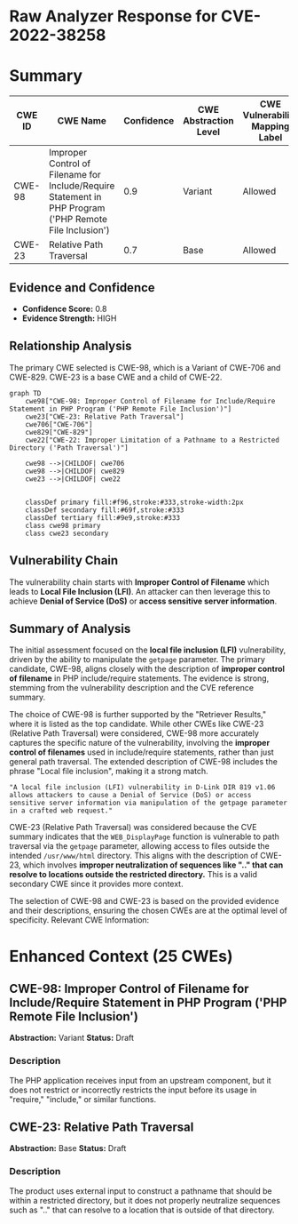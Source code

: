 # Raw Analyzer Response for CVE-2022-38258

# Summary
| CWE ID | CWE Name | Confidence | CWE Abstraction Level | CWE Vulnerability Mapping Label | CWE-Vulnerability Mapping Notes |
|---|---|---|---|---|---|
| CWE-98 | Improper Control of Filename for Include/Require Statement in PHP Program ('PHP Remote File Inclusion') | 0.9 | Variant | Allowed | Primary CWE |
| CWE-23 | Relative Path Traversal | 0.7 | Base | Allowed | Secondary Candidate |

## Evidence and Confidence

*   **Confidence Score:** 0.8
*   **Evidence Strength:** HIGH

## Relationship Analysis
The primary CWE selected is CWE-98, which is a Variant of CWE-706 and CWE-829. CWE-23 is a base CWE and a child of CWE-22.
```mermaid
graph TD
    cwe98["CWE-98: Improper Control of Filename for Include/Require Statement in PHP Program ('PHP Remote File Inclusion')"]
    cwe23["CWE-23: Relative Path Traversal"]
    cwe706["CWE-706"]
    cwe829["CWE-829"]
    cwe22["CWE-22: Improper Limitation of a Pathname to a Restricted Directory ('Path Traversal')"]
    
    cwe98 -->|CHILDOF| cwe706
    cwe98 -->|CHILDOF| cwe829
    cwe23 -->|CHILDOF| cwe22
    

    classDef primary fill:#f96,stroke:#333,stroke-width:2px
    classDef secondary fill:#69f,stroke:#333
    classDef tertiary fill:#9e9,stroke:#333
    class cwe98 primary
    class cwe23 secondary
```

## Vulnerability Chain
The vulnerability chain starts with **Improper Control of Filename** which leads to **Local File Inclusion (LFI)**. An attacker can then leverage this to achieve **Denial of Service (DoS)** or **access sensitive server information**.

## Summary of Analysis
The initial assessment focused on the **local file inclusion (LFI)** vulnerability, driven by the ability to manipulate the `getpage` parameter. The primary candidate, CWE-98, aligns closely with the description of **improper control of filename** in PHP include/require statements. The evidence is strong, stemming from the vulnerability description and the CVE reference summary.

The choice of CWE-98 is further supported by the "Retriever Results," where it is listed as the top candidate. While other CWEs like CWE-23 (Relative Path Traversal) were considered, CWE-98 more accurately captures the specific nature of the vulnerability, involving the **improper control of filenames** used in include/require statements, rather than just general path traversal. The extended description of CWE-98 includes the phrase "Local file inclusion", making it a strong match.

```
"A local file inclusion (LFI) vulnerability in D-Link DIR 819 v1.06 allows attackers to cause a Denial of Service (DoS) or access sensitive server information via manipulation of the getpage parameter in a crafted web request."
```

CWE-23 (Relative Path Traversal) was considered because the CVE summary indicates that the `WEB_DisplayPage` function is vulnerable to path traversal via the `getpage` parameter, allowing access to files outside the intended `/usr/www/html` directory. This aligns with the description of CWE-23, which involves **improper neutralization of sequences like ".." that can resolve to locations outside the restricted directory.** This is a valid secondary CWE since it provides more context.

The selection of CWE-98 and CWE-23 is based on the provided evidence and their descriptions, ensuring the chosen CWEs are at the optimal level of specificity.
Relevant CWE Information:

# Enhanced Context (25 CWEs)

## CWE-98: Improper Control of Filename for Include/Require Statement in PHP Program ('PHP Remote File Inclusion')
**Abstraction:** Variant
**Status:** Draft

### Description
The PHP application receives input from an upstream component, but it does not restrict or incorrectly restricts the input before its usage in "require," "include," or similar functions.

## CWE-23: Relative Path Traversal
**Abstraction:** Base
**Status:** Draft

### Description
The product uses external input to construct a pathname that should be within a restricted directory, but it does not properly neutralize sequences such as ".." that can resolve to a location that is outside of that directory.